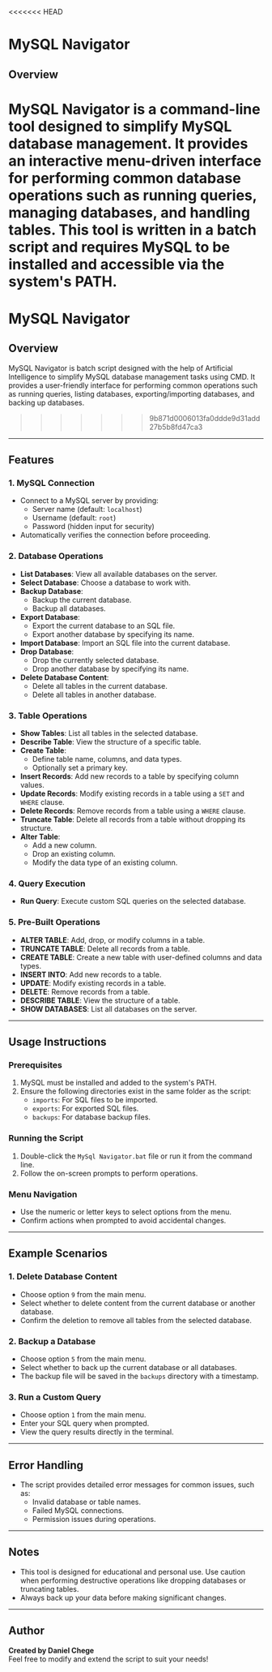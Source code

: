 <<<<<<< HEAD
# MySQL Navigator

## Overview
MySQL Navigator is a command-line tool designed to simplify MySQL database management. It provides an interactive menu-driven interface for performing common database operations such as running queries, managing databases, and handling tables. This tool is written in a batch script and requires MySQL to be installed and accessible via the system's PATH.
=======
# MySQL Navigator 

## **Overview**
MySQL Navigator is batch script designed with the help of Artificial Intelligence to simplify MySQL database management tasks using CMD. It provides a user-friendly interface for performing common operations such as running queries, listing databases, exporting/importing databases, and backing up databases.
>>>>>>> 9b871d0006013fa0ddde9d31add27b5b8fd47ca3

---

## Features

### 1. MySQL Connection
- Connect to a MySQL server by providing:
  - Server name (default: `localhost`)
  - Username (default: `root`)
  - Password (hidden input for security)
- Automatically verifies the connection before proceeding.

### 2. Database Operations
- **List Databases**: View all available databases on the server.
- **Select Database**: Choose a database to work with.
- **Backup Database**:
  - Backup the current database.
  - Backup all databases.
- **Export Database**:
  - Export the current database to an SQL file.
  - Export another database by specifying its name.
- **Import Database**: Import an SQL file into the current database.
- **Drop Database**:
  - Drop the currently selected database.
  - Drop another database by specifying its name.
- **Delete Database Content**:
  - Delete all tables in the current database.
  - Delete all tables in another database.

### 3. Table Operations
- **Show Tables**: List all tables in the selected database.
- **Describe Table**: View the structure of a specific table.
- **Create Table**:
  - Define table name, columns, and data types.
  - Optionally set a primary key.
- **Insert Records**: Add new records to a table by specifying column values.
- **Update Records**: Modify existing records in a table using a `SET` and `WHERE` clause.
- **Delete Records**: Remove records from a table using a `WHERE` clause.
- **Truncate Table**: Delete all records from a table without dropping its structure.
- **Alter Table**:
  - Add a new column.
  - Drop an existing column.
  - Modify the data type of an existing column.

### 4. Query Execution
- **Run Query**: Execute custom SQL queries on the selected database.

### 5. Pre-Built Operations
- **ALTER TABLE**: Add, drop, or modify columns in a table.
- **TRUNCATE TABLE**: Delete all records from a table.
- **CREATE TABLE**: Create a new table with user-defined columns and data types.
- **INSERT INTO**: Add new records to a table.
- **UPDATE**: Modify existing records in a table.
- **DELETE**: Remove records from a table.
- **DESCRIBE TABLE**: View the structure of a table.
- **SHOW DATABASES**: List all databases on the server.

---

## Usage Instructions

### Prerequisites
1. MySQL must be installed and added to the system's PATH.
2. Ensure the following directories exist in the same folder as the script:
   - `imports`: For SQL files to be imported.
   - `exports`: For exported SQL files.
   - `backups`: For database backup files.

### Running the Script
1. Double-click the `MySql Navigator.bat` file or run it from the command line.
2. Follow the on-screen prompts to perform operations.

### Menu Navigation
- Use the numeric or letter keys to select options from the menu.
- Confirm actions when prompted to avoid accidental changes.

---

## Example Scenarios

### 1. Delete Database Content
- Choose option `9` from the main menu.
- Select whether to delete content from the current database or another database.
- Confirm the deletion to remove all tables from the selected database.

### 2. Backup a Database
- Choose option `5` from the main menu.
- Select whether to back up the current database or all databases.
- The backup file will be saved in the `backups` directory with a timestamp.

### 3. Run a Custom Query
- Choose option `1` from the main menu.
- Enter your SQL query when prompted.
- View the query results directly in the terminal.

---

## Error Handling
- The script provides detailed error messages for common issues, such as:
  - Invalid database or table names.
  - Failed MySQL connections.
  - Permission issues during operations.

---

## Notes
- This tool is designed for educational and personal use. Use caution when performing destructive operations like dropping databases or truncating tables.
- Always back up your data before making significant changes.

---

## Author
**Created by Daniel Chege**  
Feel free to modify and extend the script to suit your needs!